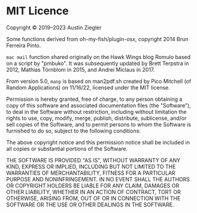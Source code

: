 # MIT Licence

Copyright © 2019–2023 Austin Ziegler

Some functions derived from oh-my-fish/plugin-osx, copyright 2014 Brun
Ferreira Pinto.

`mac mail` function shared originally on the Hawk Wings blog Romulo based on
a script by "pmbuko". It was subsequently updated by Brett Terpstra in 2012,
Mathias Törnblom in 2015, and Andrei Miclaus in 2017.

From version 5.0, `manp` is based on man2pdf.sh created by Pico Mitchell (of
Random Applications) on 11/16/22, licensed under the MIT license.

Permission is hereby granted, free of charge, to any person obtaining a copy
of this software and associated documentation files (the \"Software\"), to deal
in the Software without restriction, including without limitation the rights
to use, copy, modify, merge, publish, distribute, sublicense, and/or sell
copies of the Software, and to permit persons to whom the Software is
furnished to do so, subject to the following conditions:

The above copyright notice and this permission notice shall be included in all
copies or substantial portions of the Software.

THE SOFTWARE IS PROVIDED \"AS IS\", WITHOUT WARRANTY OF ANY KIND, EXPRESS OR
IMPLIED, INCLUDING BUT NOT LIMITED TO THE WARRANTIES OF MERCHANTABILITY,
FITNESS FOR A PARTICULAR PURPOSE AND NONINFRINGEMENT. IN NO EVENT SHALL THE
AUTHORS OR COPYRIGHT HOLDERS BE LIABLE FOR ANY CLAIM, DAMAGES OR OTHER
LIABILITY, WHETHER IN AN ACTION OF CONTRACT, TORT OR OTHERWISE, ARISING FROM,
OUT OF OR IN CONNECTION WITH THE SOFTWARE OR THE USE OR OTHER DEALINGS IN THE
SOFTWARE.
